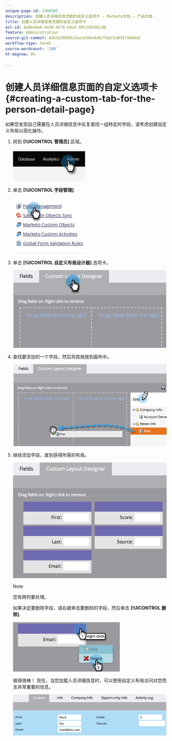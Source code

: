 ```yaml
---
unique-page-id: 2360305
description: 创建人员详细信息页面的自定义选项卡 — Marketo文档 — 产品文档
title: 创建人员详细信息页面的自定义选项卡
exl-id: 8a8bd4a0-6a18-4576-b4a3-89c31b502cd6
feature: Administration
source-git-commit: 02b2e39580c5eac63de4b4b7fdaf2a835fdd4ba5
workflow-type: tm+mt
source-wordcount: '149'
ht-degree: 0%

---
```


# 创建人员详细信息页面的自定义选项卡 {#creating-a-custom-tab-for-the-person-detail-page}

如果您发现自己需要在人员详细信息中反复查找一组特定的字段，请考虑创建自定义布局以简化操作。

1. 转到 **[!UICONTROL 管理员]** 区域。

   ![](assets/creating-a-custom-tab-for-the-person-detail-page-1.png)

1. 单击 **[!UICONTROL 字段管理]**.

   ![](assets/creating-a-custom-tab-for-the-person-detail-page-2.png)

1. 单击 **[!UICONTROL 自定义布局设计器]** 选项卡。

   ![](assets/creating-a-custom-tab-for-the-person-detail-page-3.png)

1. 查找要添加的一个字段，然后将其拖放到画布中。

   ![](assets/creating-a-custom-tab-for-the-person-detail-page-4.png)

1. 继续添加字段，直到获得所需的布局。

   ![](assets/creating-a-custom-tab-for-the-person-detail-page-5.png)

   >[!NOTE]
   >
   >您有两列要处理。

   如果决定要删除字段，请右键单击要删除的字段，然后单击 **[!UICONTROL 删除]**.

   ![](assets/creating-a-custom-tab-for-the-person-detail-page-6.png)

   做得很棒！ 现在，当您加载人员详细信息时，可以使用自定义布局访问对您而言非常重要的信息。

   ![](assets/creating-a-custom-tab-for-the-person-detail-page-7.png)
